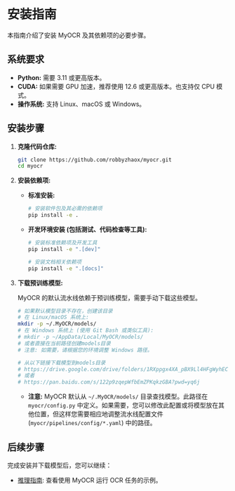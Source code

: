# 安装指南

本指南介绍了安装 MyOCR 及其依赖项的必要步骤。

## 系统要求

*   **Python:** 需要 3.11 或更高版本。
*   **CUDA:** 如果需要 GPU 加速，推荐使用 12.6 或更高版本。也支持仅 CPU 模式。
*   **操作系统:** 支持 Linux、macOS 或 Windows。

## 安装步骤

1.  **克隆代码仓库:**

    ```bash
    git clone https://github.com/robbyzhaox/myocr.git
    cd myocr
    ```

2.  **安装依赖项:**

    *   **标准安装:**
        ```bash
        # 安装软件包及其必需的依赖项
        pip install -e .
        ```
    *   **开发环境安装 (包括测试、代码检查等工具):**
        ```bash
        # 安装标准依赖项及开发工具
        pip install -e ".[dev]"

        # 安装文档相关依赖项
        pip install -e ".[docs]"
        ```

3.  **下载预训练模型:**

    MyOCR 的默认流水线依赖于预训练模型，需要手动下载这些模型。

    ```bash
    # 如果默认模型目录不存在，创建该目录
    # 在 Linux/macOS 系统上:
    mkdir -p ~/.MyOCR/models/
    # 在 Windows 系统上 (使用 Git Bash 或类似工具):
    # mkdir -p ~/AppData/Local/MyOCR/models/
    # 或者直接在当前路径创建models目录
    # 注意: 如需要，请根据您的环境调整 Windows 路径。

    # 从以下链接下载模型到models目录
    # https://drive.google.com/drive/folders/1RXppgx4XA_pBX9Ll4HFgWyhECh5JtHnY
    # 或者
    # https://pan.baidu.com/s/122p9zqepWfbEmZPKqkzGBA?pwd=yq6j
    ```

    *   **注意:** MyOCR 默认从 `~/.MyOCR/models/` 目录查找模型。此路径在 `myocr/config.py` 中定义。如果需要，您可以修改此配置或将模型放在其他位置，但这样您需要相应地调整流水线配置文件 (`myocr/pipelines/config/*.yaml`) 中的路径。

## 后续步骤

完成安装并下载模型后，您可以继续：

*   [推理指南](../inference/local.md): 查看使用 MyOCR 运行 OCR 任务的示例。
